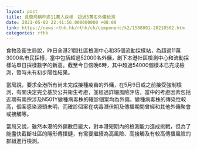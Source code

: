 ```yaml
---
layout: post
title: 食衞局稱昨逾11萬人採樣　超過5萬名外傭檢測
date: 2021-05-02 22:41:56.000000000 +08:00
link: https://news.rthk.hk/rthk/ch/component/k2/1588891-20210502.htm
categories: rthk
---
```


食物及衞生局說，昨日全港21間社區檢測中心和35個流動採樣站，為超過11萬3000名市民採樣，當中包括超過52000名外傭，創下本港社區檢測中心和流動採樣站單日採樣數字的新高。截至今日傍晚6時，其中超過54000個樣本已完成檢測，暫時未有初步陽性結果。

當局說，要求全港所有尚未完成接種疫苗的外傭，在5月9日或之前接受強制檢測，有關決定完全基於公共衞生考慮，並經過詳細風險評估，當中的考慮因素包括近期有兩宗涉及N501Y變種病毒株的確診個案均為外傭，變種病毒株的傳染性較高，個案感染源頭未明，而確診個案在病毒潛伏期及傳播期間曾經和其他外傭聚會或接觸等。

當局又說，雖然本港的外傭數目龐大，對本港短期內的檢測能力造成挑戰，但為了能盡快截斷社區的隱形傳播鏈，有需要繼續為高風險、高接觸及有較高傳播風險的群組進行檢測。
